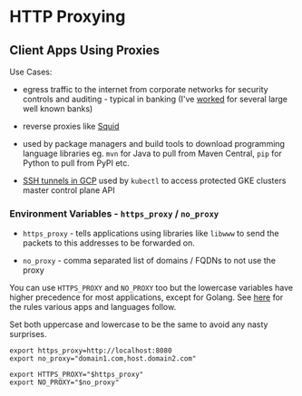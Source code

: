 # HTTP Proxying

## Client Apps Using Proxies

Use Cases:

- egress traffic to the internet from corporate networks for security controls and auditing - typical in banking
(I've [worked](https://www.linkedin.com/in/HariSekhon) for several large well known banks)


- reverse proxies like [Squid](https://www.squid-cache.org/)


- used by package managers and build tools to download programming language libraries eg. `mvn` for Java to pull from
Maven Central, `pip` for Python to pull from PyPI etc.


- [SSH tunnels in GCP](ssh-tunnelling.md#gcp) used by `kubectl` to access protected GKE clusters master control plane API

### Environment Variables - `https_proxy` / `no_proxy`

- `https_proxy` - tells applications using libraries like `libwww` to send the packets to this addresses to be
  forwarded
  on.

- `no_proxy` - comma separated list of domains / FQDNs to not use the proxy

You can use `HTTPS_PROXY` and `NO_PROXY` too but the lowercase variables have higher precedence for most applications,
except for Golang. See [here](https://about.gitlab.com/blog/2021/01/27/we-need-to-talk-no-proxy/) for the rules
various apps and languages follow.

Set both uppercase and lowercase to be the same to avoid any nasty surprises.

```shell
export https_proxy=http://localhost:8080
export no_proxy="domain1.com,host.domain2.com"

export HTTPS_PROXY="$https_proxy"
export NO_PROXY="$no_proxy"
```
